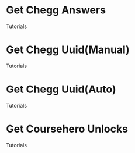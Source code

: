 # Get Chegg Answers
Tutorials

# Get Chegg Uuid(Manual)
Tutorials

# Get Chegg Uuid(Auto)
Tutorials

# Get Coursehero Unlocks
Tutorials
